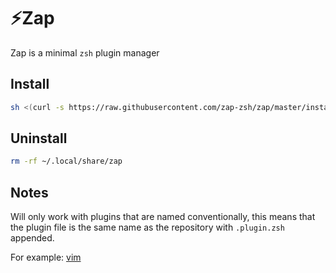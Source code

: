 # ⚡Zap

Zap is a minimal `zsh` plugin manager

## Install

```sh
sh <(curl -s https://raw.githubusercontent.com/zap-zsh/zap/master/install.sh)
```

## Uninstall

```sh
rm -rf ~/.local/share/zap
```

## Notes

Will only work with plugins that are named conventionally, this means that the plugin file is the same name as the repository with `.plugin.zsh` appended.

For example: [vim](https://github.com/zap-zsh/vim) 
